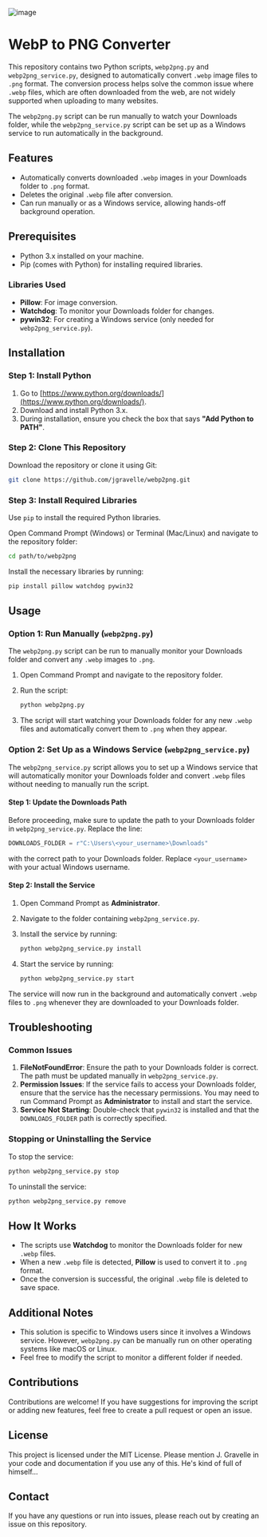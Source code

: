 ![image](https://github.com/user-attachments/assets/2c54f147-c5fd-456a-8a37-0f41b9843cc1)

# WebP to PNG Converter

This repository contains two Python scripts, `webp2png.py` and `webp2png_service.py`, designed to automatically convert `.webp` image files to `.png` format. The conversion process helps solve the common issue where `.webp` files, which are often downloaded from the web, are not widely supported when uploading to many websites.

The `webp2png.py` script can be run manually to watch your Downloads folder, while the `webp2png_service.py` script can be set up as a Windows service to run automatically in the background.

## Features
- Automatically converts downloaded `.webp` images in your Downloads folder to `.png` format.
- Deletes the original `.webp` file after conversion.
- Can run manually or as a Windows service, allowing hands-off background operation.

## Prerequisites

- Python 3.x installed on your machine.
- Pip (comes with Python) for installing required libraries.

### Libraries Used
- **Pillow**: For image conversion.
- **Watchdog**: To monitor your Downloads folder for changes.
- **pywin32**: For creating a Windows service (only needed for `webp2png_service.py`).

## Installation

### Step 1: Install Python

1. Go to [https://www.python.org/downloads/](https://www.python.org/downloads/).
2. Download and install Python 3.x.
3. During installation, ensure you check the box that says **"Add Python to PATH"**.

### Step 2: Clone This Repository

Download the repository or clone it using Git:

```sh
git clone https://github.com/jgravelle/webp2png.git
```

### Step 3: Install Required Libraries

Use `pip` to install the required Python libraries.

Open Command Prompt (Windows) or Terminal (Mac/Linux) and navigate to the repository folder:

```sh
cd path/to/webp2png
```

Install the necessary libraries by running:

```sh
pip install pillow watchdog pywin32
```

## Usage

### Option 1: Run Manually (`webp2png.py`)

The `webp2png.py` script can be run to manually monitor your Downloads folder and convert any `.webp` images to `.png`.

1. Open Command Prompt and navigate to the repository folder.
2. Run the script:

   ```sh
   python webp2png.py
   ```

3. The script will start watching your Downloads folder for any new `.webp` files and automatically convert them to `.png` when they appear.

### Option 2: Set Up as a Windows Service (`webp2png_service.py`)

The `webp2png_service.py` script allows you to set up a Windows service that will automatically monitor your Downloads folder and convert `.webp` files without needing to manually run the script.

#### Step 1: Update the Downloads Path

Before proceeding, make sure to update the path to your Downloads folder in `webp2png_service.py`. Replace the line:

```python
DOWNLOADS_FOLDER = r"C:\Users\<your_username>\Downloads"
```

with the correct path to your Downloads folder. Replace `<your_username>` with your actual Windows username.

#### Step 2: Install the Service

1. Open Command Prompt as **Administrator**.
2. Navigate to the folder containing `webp2png_service.py`.
3. Install the service by running:

   ```sh
   python webp2png_service.py install
   ```

4. Start the service by running:

   ```sh
   python webp2png_service.py start
   ```

The service will now run in the background and automatically convert `.webp` files to `.png` whenever they are downloaded to your Downloads folder.

## Troubleshooting

### Common Issues

1. **FileNotFoundError**: Ensure the path to your Downloads folder is correct. The path must be updated manually in `webp2png_service.py`.
2. **Permission Issues**: If the service fails to access your Downloads folder, ensure that the service has the necessary permissions. You may need to run Command Prompt as **Administrator** to install and start the service.
3. **Service Not Starting**: Double-check that `pywin32` is installed and that the `DOWNLOADS_FOLDER` path is correctly specified.

### Stopping or Uninstalling the Service

To stop the service:

```sh
python webp2png_service.py stop
```

To uninstall the service:

```sh
python webp2png_service.py remove
```

## How It Works

- The scripts use **Watchdog** to monitor the Downloads folder for new `.webp` files.
- When a new `.webp` file is detected, **Pillow** is used to convert it to `.png` format.
- Once the conversion is successful, the original `.webp` file is deleted to save space.

## Additional Notes

- This solution is specific to Windows users since it involves a Windows service. However, `webp2png.py` can be manually run on other operating systems like macOS or Linux.
- Feel free to modify the script to monitor a different folder if needed.

## Contributions

Contributions are welcome! If you have suggestions for improving the script or adding new features, feel free to create a pull request or open an issue.

## License

This project is licensed under the MIT License. Please mention J. Gravelle in your code and documentation if you use any of this.  He's kind of full of himself...

## Contact

If you have any questions or run into issues, please reach out by creating an issue on this repository.

